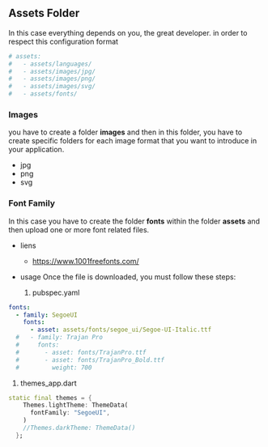 ## Assets Folder

In this case everything depends on you, the great developer.
in order to respect this configuration format

```yaml
# assets:
#   - assets/languages/
#   - assets/images/jpg/
#   - assets/images/png/
#   - assets/images/svg/
#   - assets/fonts/
```
### Images
you have to create a folder **images** and then in this folder, you have to create specific folders for each image format that you want to introduce in your application.
- jpg
- png
- svg

### Font Family

In this case you have to create the folder **fonts** within the folder **assets** and then upload one or more font related files.

- liens
   - https://www.1001freefonts.com/

- usage
  Once the file is downloaded, you must follow these steps:
  1. pubspec.yaml
```yaml
fonts:
  - family: SegoeUI
    fonts:
      - asset: assets/fonts/segoe_ui/Segoe-UI-Italic.ttf
  #   - family: Trajan Pro
  #     fonts:
  #       - asset: fonts/TrajanPro.ttf
  #       - asset: fonts/TrajanPro_Bold.ttf
  #         weight: 700
``` 

  1. themes_app.dart
```dart
static final themes = {
    Themes.lightTheme: ThemeData(
      fontFamily: "SegoeUI",
    )
    //Themes.darkTheme: ThemeData()
  };
```

